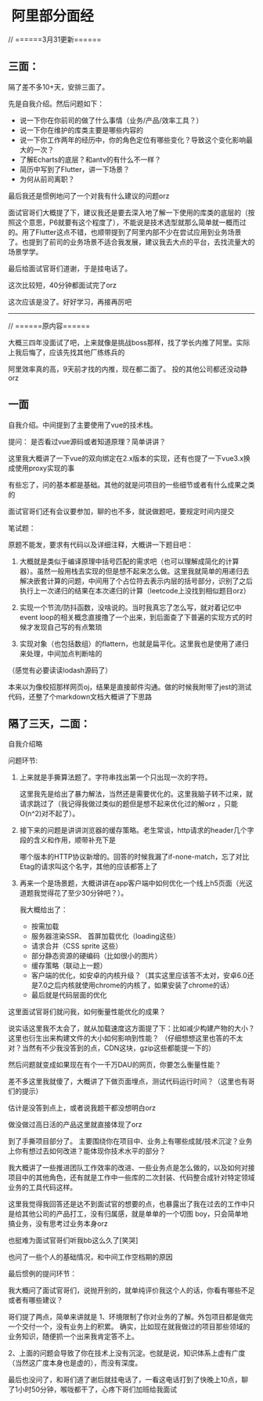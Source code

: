 #  阿里部分面经

// ======3月31更新======
## 三面：

隔了差不多10+天，安排三面了。

先是自我介绍。然后问题如下：

* 说一下你在你前司的做了什么事情（业务/产品/效率工具？）
* 说一下你在维护的库类主要是哪些内容的
* 说一下你工作两年的经历中，你的角色定位有哪些变化？导致这个变化影响最大的一次？
* 了解Echarts的底层？和antv的有什么不一样？
* 简历中写到了Flutter，讲一下场景？
* 为何从前司离职？

最后我还是惯例地问了一个对我有什么建议的问题orz

面试官哥们大概提了下，建议我还是要去深入地了解一下使用的库类的底层的（按照这个意思，P6就要有这个程度了），不能说是技术选型就那么简单就一概而过的。用了Flutter这点不错，也顺带提到了阿里内部不少在尝试应用到业务场景了。也提到了前司的业务场景不适合我发展，建议我去大点的平台，去找流量大的场景学学。

最后给面试官哥们道谢，于是挂电话了。

这次比较短，40分钟都面试完了orz

这次应该是没了。好好学习，再接再厉吧

***
// ======原内容======


大概三四年没面试了吧，上来就像是挑战boss那样，找了学长内推了阿里。实际上我后悔了，应该先找其他厂练练兵的

阿里效率真的高，9天前才找的内推，现在都二面了。
投的其他公司都还没动静orz

## 一面
自我介绍。中间提到了主要使用了vue的技术栈。

提问： 是否看过vue源码或者知道原理？简单讲讲？

这里我大概讲了一下vue的双向绑定在2.x版本的实现，还有也提了一下vue3.x换成使用proxy实现的事

有些忘了，问的基本都是基础。其他的就是问项目的一些细节或者有什么成果之类的

面试官哥们还有会议要参加，聊的也不多，就说做题吧，要规定时间内提交

笔试题：

原题不能发，要求有代码以及详细注释，大概讲一下题目吧：

1. 大概就是类似于编译原理中括号匹配的需求吧（也可以理解成简化的计算器）。虽然一般用栈去实现的但是想不起来怎么做。这里我就简单的用递归去解决嵌套计算的问题，中间用了个占位符去表示内层的括号部分，识别了之后执行上一次递归的结果在本次递归的计算（leetcode上没找到相似题目orz）

2. 实现一个节流/防抖函数，没啥说的。当时我真忘了怎么写，就对着记忆中event loop的相关概念直接撸了一个出来，到后面查了下普遍的实现方式的时候才发现自己写的有点繁琐

3. 实现对象（也包括数组）的flattern，也就是扁平化。这里我也是使用了递归来处理，中间加点判断啥的

（感觉有必要读读lodash源码了）

本来以为像校招那样网页oj，结果是直接邮件沟通。做的时候我附带了jest的测试代码，还整了个markdown文档大概讲了下思路

## 隔了三天，二面：

自我介绍略

问题环节:

1. 上来就是手撕算法题了。字符串找出第一个只出现一次的字符。

   这里我先是给出了暴力解法，当然还是需要优化的。这里我脑子转不过来，就请求跳过了（我记得我做过类似的题但是想不起来优化过的解orz ，只能O(n^2)对不起了）。

2. 接下来的问题是讲讲浏览器的缓存策略。老生常谈，http请求的header几个字段的含义和作用，顺带补充下是
   
   哪个版本的HTTP协议新增的。回答的时候我漏了if-none-match，忘了对比Etag的请求叫这个名字，其他的应该都答上了

3. 再来一个是场景题，大概讲讲在app客户端中如何优化一个线上h5页面（光这道题我觉得花了至少30分钟吧？）。

   我大概给出了：

   * 按需加载
   * 服务器渲染SSR、 首屏加载优化（loading这些）
   * 请求合并（CSS sprite 这些）
   * 部分静态资源的硬编码（比如很小的图片）
   * 缓存策略（联动上一题）
   * 客户端的优化，如安卓的内核升级？（其实这里应该答不太对，安卓6.0还是7.0之后内核就使用chrome的内核了，如果安装了chrome的话）
   * 最后就是代码层面的优化

这里面试官哥们就问我，如何衡量性能优化的成果？

说实话这里我不太会了，就从加载速度这方面提了下：比如减少构建产物的大小？这里也衍生出来构建文件的大小如何影响到性能？
（仔细想想这里也答的不太对？当然有不少我没答到的点，CDN这块，gzip这些都能提一下的）

然后问题就变成如果现在有个一千万DAU的网页，你要怎么衡量性能？

差不多这里我就傻了，大概讲了下做页面埋点，测试代码运行时间？（这里也有哥们的提示）

估计是没答到点上，或者说我题干都没想明白orz

做没做过高日活的产品这里就直接体现了orz

到了手撕项目部分了。
主要围绕你在项目中、业务上有哪些成就/技术沉淀？业务上你有想过去如何改进？能体现你技术水平的部分？

我大概讲了一些推进团队工作效率的改进、一些业务点是怎么做的，以及如何对接项目中的其他角色，还有就是工作中一些库的二次封装、代码整合成针对特定领域业务的工具代码这样。

这里我觉得我回答还是达不到面试官的想要的点，也暴露出了我在过去的工作中只是给其他公司的产品打工，没有归属感，就是单单的一个切图 boy，只会简单地搞业务，没有思考过业务本身orz

也挺难为面试官哥们听我bb这么久了[笑哭]

也问了一些个人的基础情况，和中间工作空档期的原因

最后惯例的提问环节：

我大概问了面试官哥们，说抛开别的，就单纯评价我这个人的话，你看有哪些不足或者有哪些建议？

哥们提了两点，简单来讲就是
1、环境限制了你对业务的了解。外包项目都是做完一个交付一个，没有业务上的积累。
确实，比如现在就我做过的项目那些领域的业务知识，随便抓一个出来我肯定答不上。

2、上面的问题会导致了你在技术上没有沉淀。也就是说，知识体系上虚有广度（当然这广度本身也是虚的），而没有深度。

最后也没问了，和哥们道了谢后就挂电话了，一看这电话打到了快晚上10点，聊了1小时50分钟，喉咙都干了，心疼下哥们加班给我面试

